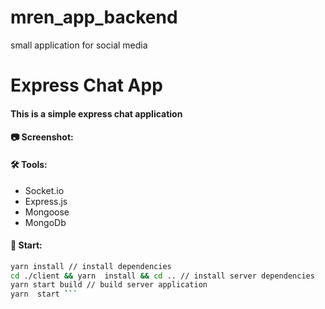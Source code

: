# mren_app_backend
small application for social media
# Express Chat App
#### This is a simple express chat application
#### :camera: Screenshot:


#### :hammer_and_wrench: Tools:
- Socket.io
- Express.js
- Mongoose
- MongoDb

#### :rocket: Start:
```bash
yarn install // install dependencies
cd ./client && yarn  install && cd .. // install server dependencies
yarn start build // build server application
yarn  start ```
